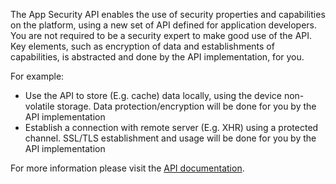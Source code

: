 
The App Security API enables the use of security properties and capabilities on the platform, using a new set of API defined for application developers. You are not required to be a security expert to make good use of the API. Key elements, such as encryption of data and establishments of capabilities, is abstracted and done by the API implementation, for you.

For example:
- Use the API to store (E.g. cache) data locally, using the device non-volatile storage. Data protection/encryption will be done for you by the API implementation
- Establish a connection with remote server (E.g. XHR) using a protected channel. SSL/TLS establishment and usage will be done for you by the API implementation

For more information please visit the [API documentation](https://software.intel.com/en-us/app-security-api/api).
